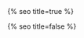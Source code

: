 <head>
  <meta charset="utf-8" />
  <meta http-equiv="X-UA-Compatible" content="IE=edge" />
  <meta name="viewport" content="width=device-width, initial-scale=1" />
  {% seo title=true %}

  <link rel="preconnect" href="https://fonts.googleapis.com">
  <link rel="preconnect" href="https://fonts.gstatic.com" crossorigin>
  <link href="https://fonts.googleapis.com/css2?family=Noto+Color+Emoji&family=Gabarito:wght@400;700&display=swap" rel="stylesheet">   <link rel="stylesheet" href="/assets/main.css?version=1.73" />
  <link rel="icon" type="image/x-icon" href="/assets/images/favicon.png" />
  <meta property="og:image" content="{{page.thumbnail | default: '/assets/images/chris-wallace.jpg'}}" />
  <meta property="twitter:image" content="{{page.thumbnail | default: '/assets/images/chris-wallace.jpg'}}">
<script type="module">
import 'https://cdn.skypack.dev/emoji-picker-element';
</script>
<script>
  document.addEventListener("DOMContentLoaded", () => {
    const socket = io.connect('https://cursortrack-026f30916f71.herokuapp.com');
    const cursors = {};
    const emojiPicker = document.querySelector('emoji-picker');
    
    // Load previously selected emoji from localStorage, or default to 😀
    let currentEmoji = localStorage.getItem('emoji') || "😀";
    
    // Update the emoji picker with the current emoji
    emojiPicker.emoji = currentEmoji;
    
    // Listen for the emoji picker's emoji selection event
    emojiPicker.addEventListener('emoji-click', (event) => {
        currentEmoji = event.detail.unicode;
        localStorage.setItem('emoji', currentEmoji);  // Save the selected emoji to localStorage
        socket.emit('emojiUpdate', { emoji: currentEmoji });  // Send the selected emoji to the server
    });
    
    // Function to handle emoji selection by user
    function onEmojiSelected(newEmoji) {
        currentEmoji = newEmoji;
        socket.emit('emojiUpdate', { emoji: newEmoji });
    }
    function updateCursorEmoji(userId, newEmoji) {
        const cursor = cursors[userId];
        if (cursor) {
            cursor.innerText = newEmoji;
        }
    }

    // Update cursor emoji when receiving an update from the server
        socket.on('emojiUpdate', (data) => {
            const { userId, emoji } = data;
            updateCursorEmoji(userId, emoji);  // Assume you have a function to update the emoji for a cursor
        });


    function onCursorPositionChanged(event) {
        const normalizedX = event.clientX / window.innerWidth;
        const pageY = event.clientY + window.scrollY;  // Add scrollY to clientY to get pageY
        // Send normalized X and absolute Y position to the server
        socket.emit('cursorMove', {
            x: normalizedX,
            y: pageY,
            emoji: currentEmoji
        });
    }

    socket.on('cursorMove', (data) => {
        const absoluteX = data.x * window.innerWidth;
        const absoluteY = data.y;  // Subtract scrollY from received Y to get clientY
        let cursor = cursors[data.userId];
        if (!cursor) {
            cursor = document.createElement('div');
            cursor.classList.add('emojiCursor');
            cursor.innerText = data.emoji;
            document.body.appendChild(cursor);
            cursors[data.userId] = cursor;
        }
        cursor.style.left = absoluteX + 'px';
        cursor.style.top = absoluteY + 'px';
    });

    socket.on('cursorLeave', (data) => {
        const cursor = cursors[data.id];
        if (cursor) {
            cursor.remove();
            delete cursors[data.id];
        }
    });

    setInterval(() => {
      console.log(cursors);
    }, 3000);

    document.addEventListener('mousemove', onCursorPositionChanged);

    // Function to notify server of page change
    function onPageChange() {
        const page = window.location.pathname;  // Get current page path
        socket.emit('pageChange', { page });
    }

    // Call onPageChange on initial load and whenever the user navigates to a new page
    onPageChange();
  });
</script>

{% seo title=false %}

  <style>
  .fade-in-element,
  .art-collection .image-wrapper,
  .art-collection h3,
  .art-collection h4 {
      opacity: 0;
      transform: translateY(20px);
      transition: opacity 0.5s ease, transform 0.5s ease;
  }
  .fade-in-element.visible,
  .art-collection .image-wrapper.visible,
  .art-collection h3.visible,
  .art-collection h4.visible {
      opacity: 1;
      transform: translateY(0);
  }
  </style>
</head>
